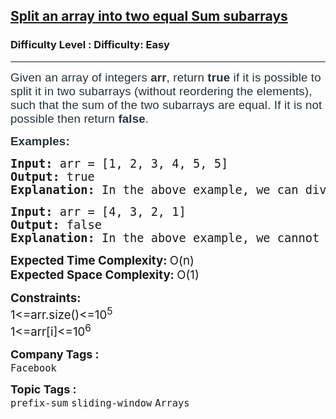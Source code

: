 <h2><a href="https://www.geeksforgeeks.org/problems/split-an-array-into-two-equal-sum-subarrays/1?page=1&category=prefix-sum&sortBy=submissions">Split an array into two equal Sum subarrays</a></h2><h3>Difficulty Level : Difficulty: Easy</h3><hr><div class="problems_problem_content__Xm_eO"><p><span style="color: #273239; font-family: Nunito, sans-serif; font-size: 14pt; letter-spacing: 0.162px; background-color: #ffffff;">Given an array of integers <strong>arr</strong>, return <strong>true </strong>if it is possible to split it in two subarrays (without reordering the elements), such that the sum of the two subarrays are equal. If it is not possible then return <strong>false</strong>.<br></span></p>
<p><span style="color: #273239; font-family: Nunito, sans-serif; font-size: 14pt; letter-spacing: 0.162px; background-color: #ffffff;"><strong>Examples:</strong></span></p>
<pre><span style="font-size: 14pt;"><strong>Input: </strong>arr = [1, 2, 3, 4, 5, 5]</span><br><span style="font-size: 14pt;"><strong>Output:</strong> true</span><br><span style="font-size: 14pt;"><strong>Explanation:</strong> In the above example, we can divide the array into two subarrays with equal sum. The two subarrays are:<strong> </strong>[1, 2, 3, 4]<strong> </strong>and<strong> </strong>[5, 5]. The sum of both the subarrays are 10. Hence, the answer is<strong> </strong>true.</span></pre>
<pre><span style="font-size: 14pt;"><strong>Input:&nbsp;</strong>arr = [4, 3, 2, 1]</span><br><span style="font-size: 14pt;"><strong>Output:</strong> false</span><br><span style="font-size: 14pt;"><strong>Explanation:</strong> In the above example, we cannot divide the array into two subarrays with equal sum. Hence, the answer is false.</span></pre>
<p><span style="font-size: 14pt;"><strong>Expected Time Complexity: </strong>O(n)</span><br><span style="font-size: 14pt;"><strong>Expected Space Complexity: </strong>O(1)</span></p>
<p><span style="font-size: 14pt;"><strong>Constraints:<br></strong>1&lt;=arr.size()&lt;=10<sup>5&nbsp;</sup></span><br><span style="font-size: 14pt;">1&lt;=arr[i]&lt;=10<sup>6</sup></span></p></div><p><span style=font-size:18px><strong>Company Tags : </strong><br><code>Facebook</code>&nbsp;<br><p><span style=font-size:18px><strong>Topic Tags : </strong><br><code>prefix-sum</code>&nbsp;<code>sliding-window</code>&nbsp;<code>Arrays</code>&nbsp;